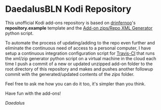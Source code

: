 # DaedalusBLN Kodi Repository

This unofficial Kodi add-ons repository is based on [drinfernoo](https://github.com/drinfernoo)'s **repository.example** template and the [Add-on zips/Repo XML Generator](https://github.com/drinfernoo/repository.example/blob/master/_repo_xml_generator.py) python script.

To automate the process of updating/adding to the repo even further and eliminate the continuous need of access to a personal computer, I have setup a continuous integration configuration script for [Travis-CI](https://travis-ci.com) that runs the xml/zip generator python script on a virtual machine in the cloud each time I push a commit of a new or updated unzipped add-on folder to the root directory of this repository and makes and pushes another followup commit with the generated/updated contents of the _zips_ folder.

Feel free to ask me how you can do it too, it's simpler than you think.

Have fun with the add-ons!

_Daedalus_

